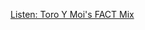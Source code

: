 ---
layout: post
wordpress_id: 992
wordpress_url: http://noesbueno.com/archives/992
date: '2011-02-04 13:00:11 -0600'
date_gmt: '2011-02-04 18:00:11 -0600'
body: |
  <p><a href="http://feedproxy.google.com/~r/PitchforkLatestNews/~3/scyVDF5f4zU/">Listen: Toro Y Moi's FACT Mix</a></p>
---